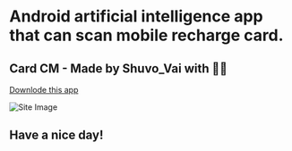 # Android artificial intelligence app that can scan mobile recharge card.
## Card CM - Made by Shuvo_Vai with 💝💘

[Downlode this app](https://cutt.ly/nQqWAqf)

![Site Image](https://raw.githubusercontent.com/shuvovai/Androir-app-Card_CM/main/myapp.jpg)

## Have a nice day!
